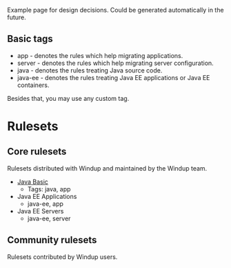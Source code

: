 Example page for design decisions. Could be generated automatically in the future.

## Basic tags

* app - denotes the rules which help migrating applications.
* server - denotes the rules which help migrating server configuration.
* java - denotes the rules treating Java source code.
* java-ee -  denotes the rules treating Java EE applications or Java EE containers.

Besides that, you may use any custom tag.

# Rulesets

## Core rulesets
Rulesets distributed with Windup and maintained by the Windup team.

* [Java Basic](Ruleset:-Java-Basic)
  * Tags: java, app
* Java EE Applications
  * java-ee, app
* Java EE Servers
  * java-ee, server

## Community rulesets
Rulesets contributed by Windup users.